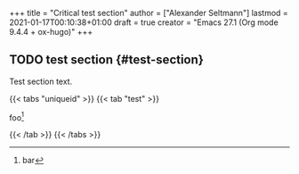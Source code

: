 +++
title = "Critical test section"
author = ["Alexander Seltmann"]
lastmod = 2021-01-17T00:10:38+01:00
draft = true
creator = "Emacs 27.1 (Org mode 9.4.4 + ox-hugo)"
+++

## <span class="org-todo todo TODO">TODO</span> test section {#test-section}

Test section text.

{{< tabs "uniqueid" >}}
{{< tab "test" >}}

foo[^1]
[^1]: bar

{{< /tab >}}
{{< /tabs >}}
